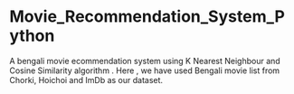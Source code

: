 # Movie_Recommendation_System_Python

A bengali movie ecommendation system using K Nearest Neighbour and Cosine Similarity algorithm . Here , we have used Bengali movie list from Chorki, Hoichoi and ImDb as our dataset.
